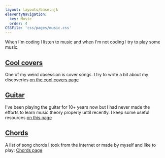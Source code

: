 ```yaml
---
layout: layouts/base.njk
eleventyNavigation:
  key: Music
  order: 4
CSSFile: 'css/pages/music.css'
---
```


When I'm coding I listen to music and when I'm not coding I try to play some music.

## [Cool covers](/coolcovers/)

One of my weird obsession is cover songs. I try to write a bit about my discoveries [on the cool covers page](/coolcovers/)

## [Guitar](/guitar/)

I've been playing the guitar for 10+ years now but I had never made the efforts to learn music theory properly until recently. I keep some useful resources [on this page](/guitar/)

## [Chords](/chords/)

A list of song chords I took from the internet or made by myself and like to play: [Chords page](/chords/)
